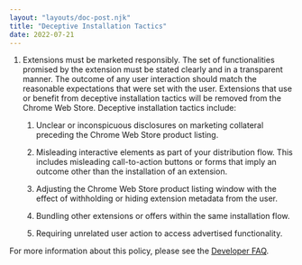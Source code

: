 ```yaml
---
layout: "layouts/doc-post.njk"
title: "Deceptive Installation Tactics"
date: 2022-07-21
---
```


1. Extensions must be marketed responsibly. The set of functionalities promised by the extension
   must be stated clearly and in a transparent manner. The outcome of any user interaction should
   match the reasonable expectations that were set with the user. Extensions that use or benefit
   from deceptive installation tactics will be removed from the Chrome Web Store. Deceptive
   installation tactics include:

    1. Unclear or inconspicuous disclosures on marketing collateral preceding the Chrome Web Store
       product listing.

    1. Misleading interactive elements as part of your distribution flow. This includes misleading
       call-to-action buttons or forms that imply an outcome other than the installation of an
       extension.

    1. Adjusting the Chrome Web Store product listing window with the effect of withholding or hiding extension metadata from the user.

    1. Bundling other extensions or offers within the same installation flow.

    1. Requiring unrelated user action to access advertised functionality.

For more information about this policy, please see the [Developer FAQ][faq].

[faq]: /docs/webstore/deceptive_installation_tactics/
